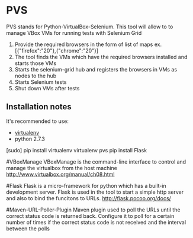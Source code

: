 # PVS
PVS stands for Python-VirtualBox-Selenium.
This tool will allow to to manage VBox VMs for running tests with Selenium Grid
1. Provide the required browsers in the form of list of maps ex. [{"firefox":"20"},{"chrome":"20"}]
2. The tool finds the VMs which have the required browsers installed and starts those VMs
3. Starts the selenium-grid hub and registers the browsers in VMs as nodes to the hub
4. Starts Selenium tests
5. Shut down VMs after tests



## Installation notes
It's recommended to use:
* [virtualenv](https://pypi.python.org/pypi/virtualenv)
* python 2.7.3

[sudo] pip install virtualenv
virtualenv pvs
pip install Flask

#VBoxManage
VBoxManage is the command-line interface to control and manage the virtualbox from the host machine
http://www.virtualbox.org/manual/ch08.html

#Flask
Flask is a micro-framework for python which has a built-in development server. Flask is used in the tool to start a simple http server and also to bind the funcitons to URLs.
http://flask.pocoo.org/docs/

#Maven-URL-Poller-Plugin
Maven plugin used to poll the URLs until the correct status code is returned back. Configure it to poll for a certain number of times if the correct status code is not received and the interval between the polls